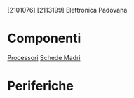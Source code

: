 [2101076]
[2113199]
Elettronica Padovana
# Componenti
[Processori](componenti/processori.md)
[Schede Madri](componenti/schede_madri.md)
# Periferiche
